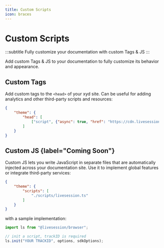 ```yaml
---
title: Custom Scripts
icon: braces
---
```


# Custom Scripts
:::subtitle
Fully customize your documentation with custom Tags & JS
:::

Add custom Tags & JS to your documentation to fully customize its behavior and appearance.

## Custom Tags
Add custom tags to the `<head>` of your xyd site. Can be useful for adding analytics and other third-party scripts and resources:

```json [descHead="Tip" desc="Check out custom tags example [here](https://github.com/xyd-js/examples/tree/master/custom-tags)."]
{
    "theme": {
        "head": [
            ["script", {"async": true, "href": "https://cdn.livesession.io/track.js"}]
        ]
    }
}
```

## Custom JS {label="Coming Soon"}
Custom JS lets you write JavaScript in separate files that are automatically injected across your documentation site. Use it to implement global features or integrate third-party services:
```json
{
    "theme": {
        "scripts": [
            "./scripts/livesession.ts"
        ]
    }
}
```

with a sample implementation:

```ts scripts/livesession.ts
import ls from "@livesession/browser";

// init a script, trackID is required
ls.init("YOUR TRACKID", options, sdkOptions);
```